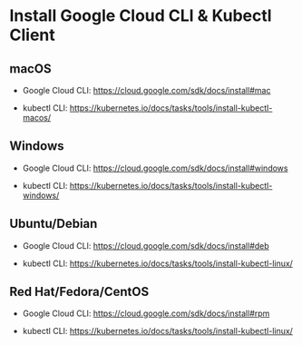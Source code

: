# Install Google Cloud CLI & Kubectl Client 

## macOS

* Google Cloud CLI:   https://cloud.google.com/sdk/docs/install#mac

* kubectl CLI:        https://kubernetes.io/docs/tasks/tools/install-kubectl-macos/


## Windows

* Google Cloud CLI:   https://cloud.google.com/sdk/docs/install#windows

* kubectl CLI:        https://kubernetes.io/docs/tasks/tools/install-kubectl-windows/

## Ubuntu/Debian

* Google Cloud CLI:   https://cloud.google.com/sdk/docs/install#deb

* kubectl CLI:        https://kubernetes.io/docs/tasks/tools/install-kubectl-linux/

## Red Hat/Fedora/CentOS

* Google Cloud CLI:   https://cloud.google.com/sdk/docs/install#rpm

* kubectl CLI:        https://kubernetes.io/docs/tasks/tools/install-kubectl-linux/
